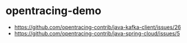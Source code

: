 # opentracing-demo

- https://github.com/opentracing-contrib/java-kafka-client/issues/26
- https://github.com/opentracing-contrib/java-spring-cloud/issues/5
